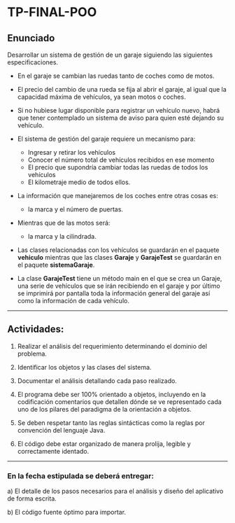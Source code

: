 # TP-FINAL-POO

## Enunciado 

Desarrollar un sistema de gestión de un garaje siguiendo las siguientes
especificaciones.

* En el garaje se cambian las ruedas tanto de coches como de motos. 

* El precio del cambio de una rueda se fija al abrir el garaje, al igual que la
capacidad máxima de vehículos, ya sean motos o coches. 

* Si no hubiese lugar disponible para registrar un vehículo nuevo, habrá que tener
contemplado un sistema de aviso para quien esté dejando su vehículo.

* El sistema de gestión del garaje requiere un mecanismo para: 
  * Ingresar y retirar los vehículos 
  * Conocer el número total de vehículos recibidos en ese momento
  * El precio que supondría cambiar todas las ruedas de todos los vehículos 
  * El kilometraje medio de todos ellos.

* La información que manejaremos de los coches entre otras cosas es: 
  * la marca y el número de puertas. 
* Mientras que de las motos será: 
  * la marca y la cilindrada.

* Las clases relacionadas con los vehículos se guardarán en el paquete
**vehiculo** mientras que las clases **Garaje** y **GarajeTest** se guardarán en el
paquete **sistemaGaraje**.

* La clase **GarajeTest** tiene un método main en el que se crea un Garaje, una
serie de vehículos que se irán recibiendo en el garaje y por último se imprimirá
por pantalla toda la información general del garaje así como la información de
cada vehículo.

---

## Actividades:

1. Realizar el análisis del requerimiento determinando el dominio del
problema.

2. Identificar los objetos y las clases del sistema.

3. Documentar el análisis detallando cada paso realizado.

4. El programa debe ser 100% orientado a objetos, incluyendo en la
codificación comentarios que detallen dónde se ve representado cada uno de
los pilares del paradigma de la orientación a objetos.

5. Se deben respetar tanto las reglas sintácticas como la reglas por convención
del lenguaje Java.

6. El código debe estar organizado de manera prolija, legible y correctamente
identado.

---

### En la fecha estipulada se deberá entregar:
a) El detalle de los pasos necesarios para el análisis y diseño del aplicativo de
forma escrita.

b) El código fuente óptimo para importar.